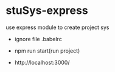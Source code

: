 # stuSys-express
use express module to create  project sys

  * ignore file .babelrc
  
  * npm run start(run project)
  
  * http://localhost:3000/
